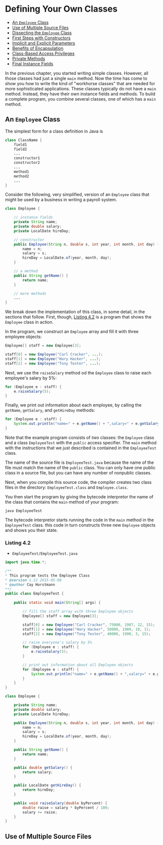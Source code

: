 # Defining Your Own Classes

- [An `Employee` Class](#an-employee-class)
- [Use of Multiple Source Files](#use-of-multiple-source-files)
- [Dissecting the `Employee` Class]()
- [First Steps with Constructors]()
- [Implicit and Explicit Parameters]()
- [Benefits of Encapsulation]()
- [Class-Based Access Privileges]()
- [Private Methods]()
- [Final Instance Fields]()

In the previous chapter, you started writing simple classes. However, all those classes had just a single `main` method. Now the time has come to show you how to write the kind of "workhorse classes" that are needed for more sophisticated applications. These classes typically do not have a `main` method. Instead, they have their own instance fields and methods. To build a complete program, you combine several classes, one of which has a `main` method.

## An `Employee` Class

The simplest form for a class definition in Java is 

```Java
class ClassName {
    field1
    field2
    ...
    constructor1
    constructor2
    ...
    method1
    method2
    ...
}
```

Consider the following, very simplified, version of an `Employee` class that might be used by a business in writing a payroll system.

```Java
class Employee {

    // instance fields
    private String name;
    private double salary;
    private LocalDate hireDay;

    // constructor
    public Employee(String n, double s, int year, int month, int day) {
        name = n;
        salary = s;
        hireDay = LocalDate.of(year, month, day);
    }

    // a method
    public String getName() {
        return name;
    }

    // more methods
    ...
}
```

We break down the implementation of this class, in some detail, in the sections that follow. First, though, [Listing 4.2](#listing-42) is a program that shows the `Employee` class in action.

In the program, we construct an `Employee` array and fill it with three employee objects:

```Java
Employee[] staff = new Employee[3];

staff[0] = new Employee("Carl Cracker", ...);
staff[1] = new Employee("Hary Hacker", ...);
staff[2] = new Employee("Tony Tester", ...);
```

Next, we use the `raiseSalary` method od the `Employee` class to raise each employee's salary by 5%:

```Java
for (Employee e : staff) {
    e.raiseSalary(5);
}
```

Finally, we print out information about each employee, by calling the `getName`, `getSalary`, and `getHireDay` methods:

```Java
for (Employee e : staff) {
    System.out.println("name=" + e.getName() + ",salary=" + e.getSalary() + ",hireDay=" + e.getHireDay());
}
```

Note that the example program consists of _two_ classes: the `Employee` class and a class `EmployeeTest` with the `public` access specifier. The `main` method with the instructions that we just described is contained in the `EmployeeTest` class.

The name of the source file is `EmployeeTest.java` because the name of the file must match the name of the `public` class. You can only have one public class in a source file, but you can have any number of nonpublic classes.

Next, when you compile this source code, the compiler creates two class files in the directory: `EmployeeTest.class` and `Employee.class`.

You then start the program by giving the bytecode interpretor the name of the class that contains the `main` method of your program:

```terminal
java EmployeeTest
```

The bytecode interpretor starts running the code in the `main` method in the `EmployeeTest` class. this code in turn constructs three new `Employee` objects and shows you their state.

### Listing 4.2

- `EmployeeTest/EmployeeTest.java`

```Java
import java.time.*;

/**
* This program tests the Employee Class
* @version 1.12 2015-05-08
* @author Cay Horstmann
**/
public class EmployeeTest {
    
    public static void main(String[] args) {

        // fill the staff array with three Employee objects
        Employee[] staff = new Employee[3];

        staff[0] = new Employee("Carl Cracker", 75000, 1987, 12, 15);
        staff[1] = new Employee("Hary Hacker", 50000, 1989, 10, 1);
        staff[2] = new Employee("Tony Tester", 40000, 1990, 3, 15);

        // raise everyone's salary by 5%
        for (Employee e : staff) {
            e.raiseSalary(5);
        }

        // print out information about all Employee objects
        for (Employee e : staff) {
            System.out.println("name=" + e.getName() + ",salary=" + e.getSalary() + ",hireDay=" + e.getHireDay());
        }
    }
}

class Employee {

    private String name;
    private double salary;
    private LocalDate hireDay;

    public Employee(String n, double s, int year, int month, int day) {
        name = n;
        salary = s;
        hireDay = LocalDate.of(year, month, day);
    }

    public String getName() {
        return name;
    }

    public double getSalary() {
        return salary;
    }

    public LocalDate getHireDay() {
        return hireDay;
    }

    public void raiseSalary(double byPercent) {
        double raise = salary * byPercent / 100;
        salary += raise;
    }
}
```

## Use of Multiple Source Files